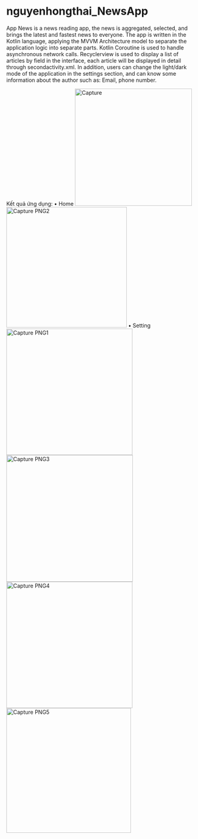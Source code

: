 ﻿# nguyenhongthai_NewsApp
App News is a news reading app, the news is aggregated, selected, and brings the latest and fastest news to everyone. The app is written in the Kotlin language, applying the MVVM Architecture model to separate the application logic into separate parts. Kotlin Coroutine is used to handle asynchronous network calls. Recyclerview is used to display a list of articles by field in the interface, each article will be displayed in detail through secondactivity.xml. In addition, users can change the light/dark mode of the application in the settings section, and can know some information about the author such as: Email, phone number.

Kết quả ứng dụng:
• Home
<img width="307" alt="Capture" src="https://github.com/NguyenHongThai1211/nguyenhongthai_NewsApp/assets/171304328/b08d92e3-8c3e-45cf-9f38-d77ac8aa674a">
<img width="316" alt="Capture PNG2" src="https://github.com/NguyenHongThai1211/nguyenhongthai_NewsApp/assets/171304328/69a94e86-e480-421e-8588-e76d75d06e5a">
• Setting
<img width="331" alt="Capture PNG1" src="https://github.com/NguyenHongThai1211/nguyenhongthai_NewsApp/assets/171304328/fede7325-06ea-408c-90c7-a9de993a4d02">
<img width="332" alt="Capture PNG3" src="https://github.com/NguyenHongThai1211/nguyenhongthai_NewsApp/assets/171304328/b40f22d6-319b-4546-8b4b-11e4175d351c">
<img width="331" alt="Capture PNG4" src="https://github.com/NguyenHongThai1211/nguyenhongthai_NewsApp/assets/171304328/75c4d5f5-0182-475e-b1fb-2104d13a9a16">
<img width="327" alt="Capture PNG5" src="https://github.com/NguyenHongThai1211/nguyenhongthai_NewsApp/assets/171304328/f6eeaa70-8625-4792-aa2e-17a19b751aa4">

